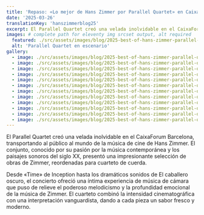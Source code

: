 ```yaml
---
title: 'Repaso: «Lo mejor de Hans Zimmer por Parallel Quartet» en CaixaForum Barcelona'
date: '2025-03-26'
translationKey: 'hanszimmerblog25'
excerpt: El Parallel Quartet creó una velada inolvidable en el CaixaForum Barcelona, transportando al público al mundo de la música de cine de Hans Zimmer.
images: # complete path for eleventy img srcset output, alt required
  featured: ./src/assets/images/blog/2025-best-of-hans-zimmer-parallel-quartet-01.jpg
  alt: 'Parallel Quartet en escenario'
gallery:
  - image: ./src/assets/images/blog/2025-best-of-hans-zimmer-parallel-quartet-02.jpg
  - image: ./src/assets/images/blog/2025-best-of-hans-zimmer-parallel-quartet-03.jpg
  - image: ./src/assets/images/blog/2025-best-of-hans-zimmer-parallel-quartet-04.jpg
  - image: ./src/assets/images/blog/2025-best-of-hans-zimmer-parallel-quartet-05.jpg
  - image: ./src/assets/images/blog/2025-best-of-hans-zimmer-parallel-quartet-06.jpg
  - image: ./src/assets/images/blog/2025-best-of-hans-zimmer-parallel-quartet-07.jpg
  - image: ./src/assets/images/blog/2025-best-of-hans-zimmer-parallel-quartet-08.jpg
  - image: ./src/assets/images/blog/2025-best-of-hans-zimmer-parallel-quartet-09.jpg
  - image: ./src/assets/images/blog/2025-best-of-hans-zimmer-parallel-quartet-10.jpg
  - image: ./src/assets/images/blog/2025-best-of-hans-zimmer-parallel-quartet-11.jpg
  - image: ./src/assets/images/blog/2025-best-of-hans-zimmer-parallel-quartet-12.jpg
  - image: ./src/assets/images/blog/2025-best-of-hans-zimmer-parallel-quartet-13.jpg
---
```


El Parallel Quartet creó una velada inolvidable en el CaixaForum Barcelona, transportando al público al mundo de la música de cine de Hans Zimmer. El conjunto, conocido por su pasión por la música contemporánea y los paisajes sonoros del siglo XX, presentó una impresionante selección de obras de Zimmer, reordenadas para cuarteto de cuerda.

Desde «Time» de Inception hasta los dramáticos sonidos de El caballero oscuro, el concierto ofreció una íntima experiencia de música de cámara que puso de relieve el poderoso melodicismo y la profundidad emocional de la música de Zimmer. El cuarteto combinó la intensidad cinematográfica con una interpretación vanguardista, dando a cada pieza un sabor fresco y moderno.
